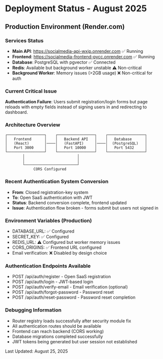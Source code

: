 # Deployment Status - August 2025

## Production Environment (Render.com)

### Services Status
- **Main API**: https://socialmedia-api-wxip.onrender.com ✅ Running
- **Frontend**: https://socialmedia-frontend-pycc.onrender.com ✅ Running  
- **Database**: PostgreSQL with pgvector ✅ Connected
- **Redis**: Available but background worker unstable ⚠️ Non-critical
- **Background Worker**: Memory issues (>2GB usage) ❌ Non-critical for auth

### Current Critical Issue
**Authentication Failure**: Users submit registration/login forms but page reloads with empty fields instead of signing users in and redirecting to dashboard.

### Architecture Overview
```
┌─────────────────┐    ┌─────────────────┐    ┌─────────────────┐
│   Frontend      │    │   Backend API   │    │   Database      │
│   (React)       │────│   (FastAPI)     │────│  (PostgreSQL)   │
│   Port 3000     │    │   Port 10000    │    │   Port 5432     │
└─────────────────┘    └─────────────────┘    └─────────────────┘
        │                        │
        │                        │
        └────────────────────────┘
             CORS Configured
```

### Recent Authentication System Conversion
- **From**: Closed registration-key system
- **To**: Open SaaS authentication with JWT
- **Status**: Backend conversion complete, frontend updated
- **Issue**: Authentication flow broken - forms submit but users not signed in

### Environment Variables (Production)
- DATABASE_URL: ✅ Configured
- SECRET_KEY: ✅ Configured  
- REDIS_URL: ⚠️ Configured but worker memory issues
- CORS_ORIGINS: ✅ Frontend URL configured
- Email verification: ❌ Disabled by design choice

### Authentication Endpoints Available
- POST /api/auth/register - Open SaaS registration
- POST /api/auth/login - JWT-based login
- POST /api/auth/verify-email - Email verification (optional)
- POST /api/auth/forgot-password - Password reset
- POST /api/auth/reset-password - Password reset completion

### Debugging Information
- Router registry loads successfully after security module fix
- All authentication routes should be available
- Frontend can reach backend (CORS working)
- Database migrations completed successfully
- JWT tokens being generated but user session not established

Last Updated: August 25, 2025